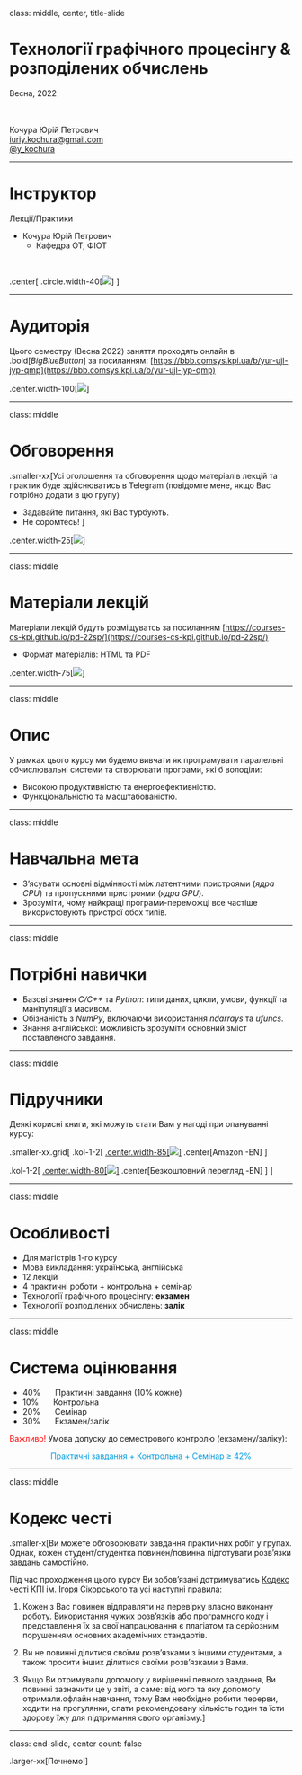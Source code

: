 class: middle, center, title-slide 
<br>
# Технології графічного процесінгу & розподілених обчислень

Весна, 2022

<br><br>
Кочура Юрій Петрович<br>
[iuriy.kochura@gmail.com](mailto:iuriy.kochura@gmail.com) <br>
<a href="https://t.me/y_kochura">@y_kochura</a> <br>


---

# Інструктор

Лекції/Практики
- Кочура Юрій Петрович
  - Кафедра ОТ, ФІОТ

<br>

.center[
.circle.width-40[![](figures/course-details/ykochura.jpg)]
]

---

# Аудиторія

Цього семестру (Весна 2022) заняття проходять онлайн в .bold[*BigBlueButton*] за посиланням:  [https://bbb.comsys.kpi.ua/b/yur-ujl-jyp-qmp](https://bbb.comsys.kpi.ua/b/yur-ujl-jyp-qmp)

.center.width-100[![](figures/course-details/bbb.png)]

---

class: middle

# Обговорення

.smaller-xx[Усі оголошення та обговорення щодо матеріалів лекцій та практик буде здійснюватись в Telegram (повідомте мене, якщо Вас потрібно додати в цю групу)

- Задавайте питання, які Вас турбують. 
- Не соромтесь!
]

.center.width-25[![](figures/course-details/telegram.png)]

---

class: middle 

# Матеріали лекцій

Матеріали лекцій будуть розміщуватсь за посиланням [https://courses-cs-kpi.github.io/pd-22sp/](https://courses-cs-kpi.github.io/pd-22sp/)

- Формат матеріалів: HTML та PDF


.center.width-75[![](figures/course-details/github.png)]

---


class: middle

# Опис

У рамках цього курсу ми будемо вивчати як програмувати паралельнi обчислювальнi системи та створювати програми, якi б володiли:

- Високою продуктивнiстю та енергоефективнiстю.
- Функцiональнiстю та масштабованiстю.

---


class: middle

# Навчальна мета

- З’ясувати основнi вiдмiнностi мiж латентними пристроями (*ядра CPU*) та пропускними пристроями (*ядра GPU*). 
- Зрозумiти, чому найкращi програми-переможцi все частiше використовують пристрої обох типiв.

---

class: middle

# Потрібні навички

- Базовi знання *C/C++* та *Python*: типи даних, цикли, умови, функцiї та манiпуляцiї з масивом. 
- Обiзнанiсть з *NumPy*, включаючи використання *ndarrays* та *ufuncs*.
- Знання англiйської: можливiсть зрозумiти основний змiст поставленого завдання.

---


class: middle

# Підручники

 Деякі корисні книги, які можуть стати Вам у нагоді при опануванні курсу:

.smaller-xx.grid[
.kol-1-2[
[.center.width-85[![](figures/course-details/programming-massively-parallel-processors-kirk.png)]](https://www.amazon.com/Programming-Massively-Parallel-Processors-Hands/dp/0128119861/ref=sr_1_fkmr0_2?crid=2YR2Y8FMYMZRB&keywords=Programming+Massively+Parallel+Processors%3A+A+Hands-on+Approach+3rd+Edition&qid=1643962972&s=books&sprefix=programming+massively+parallel+processors+a+hands-on+approach+3rd+edition+%2Cstripbooks-intl-ship%2C171&sr=1-2-fkmr0)
.center[Amazon -EN]
]


.kol-1-2[
[.center.width-80[![](figures/course-details/parallel-and-high-performance-computing-robey.png)]](https://livebook.manning.com/book/parallel-and-high-performance-computing/chapter-1/69)
.center[Безкоштовний перегляд -EN]
  ]
]

---


class: middle

# Особливості

- Для магiстрiв 1-го курсу
- Мова викладання: українська, англiйська
- 12 лекцій
- 4 практичнi роботи + контрольна + семінар
- Технології графічного процесінгу: **екзамен**
- Технології розподілених обчислень: **залік**

---


class: middle

# Система оцінювання

- 40% &nbsp;&emsp; Практичнi завдання (10% кожне)
- 10% &nbsp;&emsp; Контрольна
- 20% &nbsp;&emsp; Семінар
- 30% &nbsp;&emsp; Екзамен/залік

<font color="red">
Важливо!</font> Умова допуску до семестрового контролю (екзамену/заліку):

<font color="&0a9cee"><p align="center"> 
 Практичнi завдання + Контрольна + Семінар ≥ 42%
</p>
</font>

---

class: middle

# Кодекс честі

.smaller-x[Ви можете обговорювати завдання практичних робiт у групах. Однак, кожен студент/студентка повинен/повинна пiдготувати розв’язки завдань самостiйно.

Пiд час проходження цього курсу Ви зобов’язанi дотримуватись [Кодекс честi](https://kpi.ua/code) КПI iм. Iгоря Сiкорського та усi наступнi правила:

  1. Кожен з Вас повинен вiдправляти на перевiрку власно виконану роботу. Використання чужих розв’язкiв або програмного коду i представлення їх за свої напрацювання є плагiатом та серйозним порушенням основних академiчних стандартiв.
  1. Ви не повиннi дiлитися своїми розв’язками з iншими студентами, а також просити iнших дiлитися своїми розв’язками з Вами.

  1. Якщо Ви отримували допомогу у вирiшеннi певного завдання, Ви повиннi зазначити це у звiтi, а саме: вiд кого та яку допомогу отримали.офлайн навчання, тому Вам необхідно робити перерви, ходити на прогулянки, спати рекомендовану кількість годин та їсти здорову їжу для підтримання свого організму.]

---


class: end-slide, center
count: false

.larger-xx[Почнемо!]